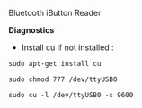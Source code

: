Bluetooth iButton Reader


**Diagnostics**

- Install cu if not installed :
 
`sudo apt-get install cu`

`sudo chmod 777 /dev/ttyUSB0`
 
`sudo cu -l /dev/ttyUSB0 -s 9600`
